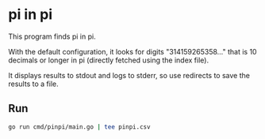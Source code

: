 # pi in pi

This program finds pi in pi.

With the default configuration, it looks for digits "314159265358..." that is 10 decimals or longer in pi (directly fetched using the index file).

It displays results to stdout and logs to stderr, so use redirects to save the results to a file.

## Run

```bash
go run cmd/pinpi/main.go | tee pinpi.csv
```
